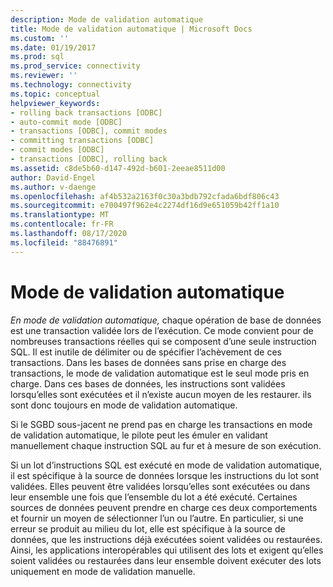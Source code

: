 ```yaml
---
description: Mode de validation automatique
title: Mode de validation automatique | Microsoft Docs
ms.custom: ''
ms.date: 01/19/2017
ms.prod: sql
ms.prod_service: connectivity
ms.reviewer: ''
ms.technology: connectivity
ms.topic: conceptual
helpviewer_keywords:
- rolling back transactions [ODBC]
- auto-commit mode [ODBC]
- transactions [ODBC], commit modes
- committing transactions [ODBC]
- commit modes [ODBC]
- transactions [ODBC], rolling back
ms.assetid: c8de5b60-d147-492d-b601-2eeae8511d00
author: David-Engel
ms.author: v-daenge
ms.openlocfilehash: af4b532a2163f0c30a3bdb792cfada6bdf806c43
ms.sourcegitcommit: e700497f962e4c2274df16d9e651059b42ff1a10
ms.translationtype: MT
ms.contentlocale: fr-FR
ms.lasthandoff: 08/17/2020
ms.locfileid: "88476891"
---
```

# <a name="auto-commit-mode"></a>Mode de validation automatique
*En mode de validation automatique,* chaque opération de base de données est une transaction validée lors de l’exécution. Ce mode convient pour de nombreuses transactions réelles qui se composent d’une seule instruction SQL. Il est inutile de délimiter ou de spécifier l’achèvement de ces transactions. Dans les bases de données sans prise en charge des transactions, le mode de validation automatique est le seul mode pris en charge. Dans ces bases de données, les instructions sont validées lorsqu’elles sont exécutées et il n’existe aucun moyen de les restaurer. ils sont donc toujours en mode de validation automatique.  
  
 Si le SGBD sous-jacent ne prend pas en charge les transactions en mode de validation automatique, le pilote peut les émuler en validant manuellement chaque instruction SQL au fur et à mesure de son exécution.  
  
 Si un lot d’instructions SQL est exécuté en mode de validation automatique, il est spécifique à la source de données lorsque les instructions du lot sont validées. Elles peuvent être validées lorsqu’elles sont exécutées ou dans leur ensemble une fois que l’ensemble du lot a été exécuté. Certaines sources de données peuvent prendre en charge ces deux comportements et fournir un moyen de sélectionner l’un ou l’autre. En particulier, si une erreur se produit au milieu du lot, elle est spécifique à la source de données, que les instructions déjà exécutées soient validées ou restaurées. Ainsi, les applications interopérables qui utilisent des lots et exigent qu’elles soient validées ou restaurées dans leur ensemble doivent exécuter des lots uniquement en mode de validation manuelle.

